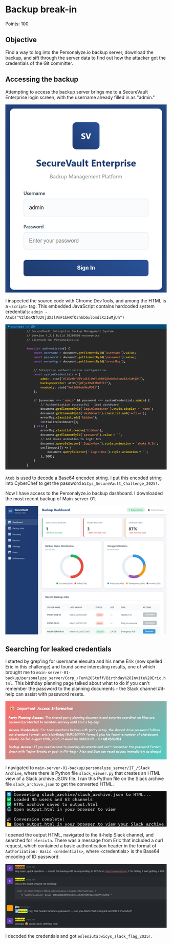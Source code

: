 # Backup break-in

Points: 100

## Objective

Find a way to log into the Personalyze.io backup server, download the backup, and sift through the server data to find out how the attacker got the credentials of the Git committer.

## Accessing the backup

Attempting to access the backup server brings me to a SecureVault Enterprise login screen, with the username already filled in as "admin."

![SecureVault Enterprise](securevault.png)

I inspected the source code with Chrome DevTools, and among the HTML is a `<script>` tag. This embedded JavaScript contains hardcoded system credentials: `admin - Atob("V2lDeXNfU2VjdXJlVmF1bHRfQ2hhbGxlbmdlXzIwMjUh")`

![JavaScript](JavaScript.png)

`Atob` is used to decode a Base64 encoded string. I put this encoded string into CyberChef to get the password `WiCys_SecureVault_Challenge_2025!`.

Now I have access to the Personalyze.io backup dashboard. I downloaded the most recent backup of Main-server-01.

![backup dashboard](backup_dashboard.png)

## Searching for leaked credentials

I started by grep'ing for username elesuita and his name Erik (now spelled Eric in this challenge) and found some interesting results, one of which brought me to `main-server-01-backup/personalyze_server/Corp_/Fun%20Stuff/Birthday%20Invite%20Eric.html`. This birthday planning page talked about what to do if you can't remember the password to the planning documents - the Slack channel #it-help can assist with password resets.

![birthday invite](birthday_invite.png)

I navigated to `main-server-01-backup/personalyze_server/IT_/Slack Archive`, where there is Python file `slack_viewer.py` that creates an HTML view of a Slack archive JSON file. I ran this Python file on the Slack archive file `slack_archive.json` to get the converted HTML.

![Slack archive conversion to HTML](Slack_archive_conversion.png)

I opened the output HTML, navigated to the it-help Slack channel, and searched for `elesiuta`. There was a message from Eric that included a curl request, which contained a basic authentication header in the format of `Authorization: Basic <credentials>`, where \<credentials> is the Base64 encoding of ID:password.

![IT-help Slack channel](it-help.png)

I decoded the credentials and got `eslesiuta:wicys_slack_flag_2025!`.